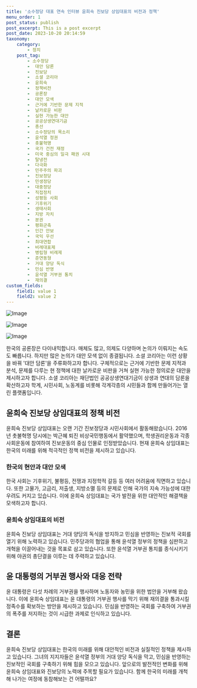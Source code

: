 ```yaml
---
title: '소수정당 대표 연속 인터뷰 윤희숙 진보당 상임대표의 비전과 정책'
menu_order: 1
post_status: publish
post_excerpt: This is a post excerpt
post_date: 2023-10-20 20:14:59
taxonomy:
    category:
        - 정치
    post_tag:
        - 소수정당
        -  대안 담론
        -  진보당
        -  소셜 코리아
        -  윤희숙
        -  정책비전
        -  공론장
        -  대안 모색
        -  근거에 기반한 문제 지적
        -  날카로운 비판
        -  실현 가능한 대안
        -  공공상생연대기금
        -  총선
        -  소수정당의 목소리
        -  윤석열 정권
        -  촛불혁명
        -  국가 건전 재정
        -  미국 중심의 일극 패권 시대
        -  탈냉전
        -  다극화
        -  민주주의 파괴
        -  진보정당
        -  민생정당
        -  대중정당
        -  직접정치
        -  성평등 사회
        -  기후위기
        -  생태사회
        -  지방 자치
        -  분권
        -  평화군축
        -  인간 안보
        -  국익 우선
        -  최대연합
        -  비례대표제
        -  병립형 비례제
        -  준연동형
        -  거대 양당 독식
        -  민심 반영
        -  윤석열 거부권 통치
        -  재의결
custom_fields:
    field1: value 1
    field2: value 2
---
```


![Image](https://imgnews.pstatic.net/image/047/2024/02/06/0002421510_001_20240206154801104.jpg?type=w647)

![Image](https://imgnews.pstatic.net/image/047/2024/02/06/0002421510_002_20240206154801144.jpg?type=w647)

![Image](https://imgnews.pstatic.net/image/047/2024/02/06/0002421510_003_20240206154801184.jpg?type=w647)


한국의 공론장은 다이내믹합니다. 매체도 많고, 의제도 다양하며 논의가 이뤄지는 속도도 빠릅니다. 하지만 많은 논의가 대안 모색 없이 종결됩니다. 소셜 코리아는 이런 상황을 바꿔 '대안 담론'을 주류화하고자 합니다. 구체적으로는 근거에 기반한 문제 지적과 분석, 문제를 다루는 현 정책에 대한 날카로운 비판을 거쳐 실현 가능한 정의로운 대안을 제시하고자 합니다. 소셜 코리아는 재단법인 공공상생연대기금이 상생과 연대의 담론을 확산하고자 학계, 시민사회, 노동계를 비롯해 각계각층의 시민들과 함께 만들어가는 열린 플랫폼입니다.

## 윤희숙 진보당 상임대표의 정책 비전

윤희숙 진보당 상임대표는 오랜 기간 진보정당과 시민사회에서 활동해왔습니다. 2016년 촛불혁명 당시에는 박근혜 퇴진 비상국민행동에서 활약했으며, 학생권리운동과 각종 사회운동에 참여하여 진보운동의 중심 인물로 인정받았습니다. 현재 윤희숙 상임대표는 한국의 미래를 위해 적극적인 정책 비전을 제시하고 있습니다.

### 한국의 현안과 대안 모색

한국 사회는 기후위기, 불평등, 전쟁과 지정학적 갈등 등 여러 어려움에 직면하고 있습니다. 또한 고물가, 고금리, 저출생, 지방소멸 등의 문제로 인해 국가의 지속 가능성에 대한 우려도 커지고 있습니다. 이에 윤희숙 상임대표는 국가 발전을 위한 대안적인 해결책을 모색하고자 합니다.

### 윤희숙 상임대표의 비전

윤희숙 진보당 상임대표는 거대 양당의 독식을 방지하고 민심을 반영하는 진보적 국회를 열기 위해 노력하고 있습니다. 민주당과의 협업을 통해 윤석열 정부의 정책을 심판하고 개혁을 이끌어내는 것을 목표로 삼고 있습니다. 또한 윤석열 거부권 통치를 종식시키기 위해 야권의 총단결을 이루는 데 주력하고 있습니다.

## 윤 대통령의 거부권 행사와 대응 전략

윤 대통령은 다섯 차례의 거부권을 행사하며 노동자와 농민을 위한 법안을 거부해 왔습니다. 이에 윤희숙 상임대표는 윤 대통령의 거부권 행사를 막기 위해 재의결을 통과시킬 정족수를 확보하는 방안을 제시하고 있습니다. 민심을 반영하는 국회를 구축하여 거부권의 폭주를 저지하는 것이 시급한 과제로 인식하고 있습니다.

## 결론

윤희숙 진보당 상임대표는 한국의 미래를 위해 대안적인 비전과 실질적인 정책을 제시하고 있습니다. 그녀의 지지자들은 윤석열 정부의 거대 양당 독식을 막고, 민심을 반영하는 진보적인 국회를 구축하기 위해 힘을 모으고 있습니다. 앞으로의 발전적인 변화를 위해 윤희숙 상임대표와 진보당의 노력에 주목할 필요가 있습니다. 함께 한국의 미래를 개척해 나가는 여정에 동참해보는 건 어떨까요?
